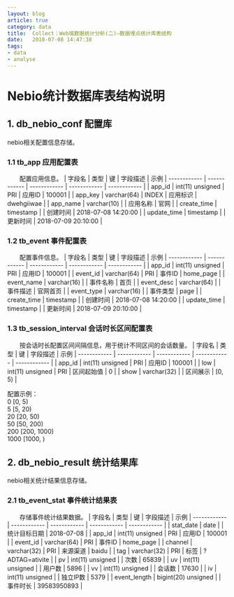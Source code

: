 ```yaml
---
layout: blog
article: true
category: data
title:  Collect：Web端数据统计分析(二)—数据埋点统计库表结构
date:   2018-07-08 14:47:38
tags:
- data
- analyse
---
```



# Nebio统计数据库表结构说明

## 1. db_nebio_conf 配置库
nebio相关配置信息存储。
### 1.1 tb_app 应用配置表
&emsp;&emsp;配置应用信息。
| 字段名  | 类型  | 键 | 字段描述  | 示例
| ------------ | ------------ | ------------ | ------------ | ------------ |
| app_id | int(11) unsigned | PRI | 应用ID | 100001 |
| app_key | varchar(64) | INDEX | 应用标识 | dwehgiiwae |
| app_name | varchar(10) | | 应用名称 | 官网 |
| create_time | timestamp | | 创建时间 | 2018-07-08 14:20:00 |
| update_time | timestamp | | 更新时间 | 2018-07-09 20:10:00 |

### 1.2 tb_event 事件配置表
&emsp;&emsp;配置事件信息。
| 字段名  | 类型  | 键 | 字段描述  | 示例
| ------------ | ------------ | ------------ | ------------ | ------------ |
| app_id | int(11) unsigned | PRI | 应用ID | 100001 |
| event_id | varchar(64) | PRI | 事件ID | home_page |
| event_name | varchar(16) | | 事件名称 | 首页 |
| event_desc | varchar(64) | | 事件描述 | 官网首页 |
| event_type | varchar(16) | | 事件类型 | page |
| create_time | timestamp | | 创建时间 | 2018-07-08 14:20:00 |
| update_time | timestamp | | 更新时间 | 2018-07-09 20:10:00 |

### 1.3 tb_session_interval 会话时长区间配置表
&emsp;&emsp;按会话时长配置区间间隔信息，用于统计不同区间的会话数量。
| 字段名  | 类型  | 键 | 字段描述  | 示例
| ------------ | ------------ | ------------ | ------------ | ------------ |
| app_id | int(11) unsigned | PRI | 应用ID | 100001 |
| low | int(11) unsigned | PRI | 区间起始值 | 0 |
| show | varchar(32) | | 区间展示 | [0, 5) |

配置示例：<br/>
0   [0, 5)<br/>
5   [5, 20)<br/>
20   [20, 50)<br/>
50   [50, 200)<br/>
200   [200, 1000)<br/>
1000   [1000, )<br/>


## 2. db_nebio_result 统计结果库
nebio相关统计结果信息存储。
### 2.1 tb_event_stat 事件统计结果表
&emsp;&emsp;存储事件统计结果数据。
| 字段名  | 类型  | 键 | 字段描述  | 示例
| ------------ | ------------ | ------------ | ------------ | ------------ |
| stat_date | date | | 统计目标日期 | 2018-07-08 |
| app_id | int(11) unsigned | PRI | 应用ID | 100001 |
| event_id | varchar(64) | PRI | 事件ID | home_page |
| channel | varchar(32) | PRI | 来源渠道 | baidu |
| tag | varchar(32) | PRI | 标签 | ?ADTAG=ativite |
| pv | int(11) unsigned | | 次数 | 65839 |
| uv | int(11) unsigned | | 用户数 | 5896 |
| vv | int(11) unsigned | | 会话数 | 17630 |
| iv | int(11) unsigned | | 独立IP数 | 5379 |
| event_length | bigint(20) unsigned | | 事件时长 | 39583950893 |
